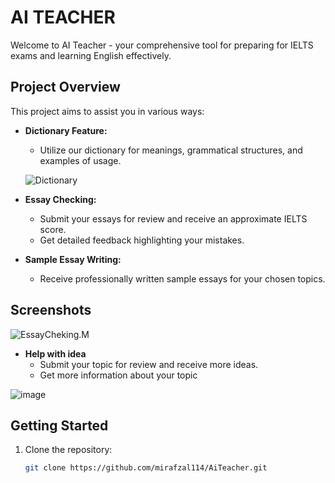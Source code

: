 # AI TEACHER

Welcome to AI Teacher - your comprehensive tool for preparing for IELTS exams and learning English effectively.

## Project Overview

This project aims to assist you in various ways:

- **Dictionary Feature:**
  - Utilize our dictionary for meanings, grammatical structures, and examples of usage.
  
  ![Dictionary](https://github.com/mirafzal114/AiTeacher/assets/136591233/11a05fa6-2e21-46b5-9c24-87072f66b3f7)

- **Essay Checking:**
  - Submit your essays for review and receive an approximate IELTS score.
  - Get detailed feedback highlighting your mistakes.

- **Sample Essay Writing:**
  - Receive professionally written sample essays for your chosen topics.

## Screenshots
![EssayCheking.M](https://github.com/mirafzal114/AiTeacher/assets/136591233/baead5cd-de53-4b40-88e7-cfe9fdf54576)

- **Help with idea**
  - Submit your topic for review and receive more ideas.
  - Get more information about your topic

![image](https://github.com/mirafzal114/AiTeacher/assets/136591233/960fc123-776f-451c-b96a-a8b10ec25a29)

## Getting Started

1. Clone the repository:
   ```bash
   git clone https://github.com/mirafzal114/AiTeacher.git
